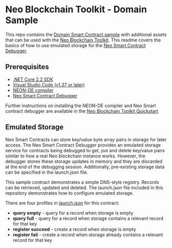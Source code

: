 <!-- markdownlint-enable -->
# Neo Blockchain Toolkit - Domain Sample

This repo contains the [Domain Smart Contract sample](https://github.com/neo-project/examples/tree/0ab03a0ed5e1e331b756d9ad51b01657385470c7/csharp/Domain)
with additional assets that can be used with the
[Neo Blockchain Toolkit](https://marketplace.visualstudio.com/items?itemName=ngd-seattle.neo-blockchain-toolkit).
This readme covers the basics of how to use emulated storage for the 
[Neo Smart Contract Debugger](https://github.com/neo-project/neo-debugger).

## Prerequisites

- [.NET Core 2.2 SDK](https://dotnet.microsoft.com/download/dotnet-core/2.2)
- [Visual Studio Code (v1.37 or later)](https://code.visualstudio.com/Download)
- [NEON-DE compiler](https://www.nuget.org/packages/Neo.neon-de/2.4.1.1)
- [Neo Smart Contract Debugger](https://github.com/neo-project/neo-debugger)

Further instructions on installing the NEON-DE compiler and Neo Smart
contract debugger are available in the
[Neo Blockchain Toolkit Quickstart](https://github.com/ngdseattle/neo-blockchain-toolkit/blob/master/quickstart.md#installation)

## Emulated Storage

Neo Smart Contracts can store key/value byte array pairs in storage for
later access. The Neo Smart Contract Debugger provides an emulated storage
service for contracts being debugged to get, put and delete key/value pairs
similar to how a real Neo blockchain instance works. However, the debugger
stores these storage updates in memory and they are discarded at the end
of the debugging session. Additionally, pre-existing storage data can be
specified in the launch.json file.

This sample contract demonstrates a simple DNS-style registry. Records can
be retrieved, updated and deleted. The launch.json file included in this
repository demonstrates how to configure emulated storage.

There are four profiles in [launch.json](.vscode\launch.json) for this contract:

- **query empty** - query for a record when storage is empty
- **query full** - query for a record when storage contains a relevant record
  for that key
- **register succeed** - create a record when storage is empty
- **register fail** - create a record when storage already contains a relevant record
  for that key
